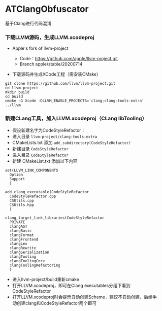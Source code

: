 # ATClangObfuscator
基于Clang进行代码混淆


### 下载LLVM源码，生成LLVM.xcodeproj

* Apple's fork of llvm-project
    * Code：https://github.com/apple/llvm-project.git
    * Branch apple/stable/20200714
    
* 下载源码并生成XCode工程（需安装CMake）

```
git clone https://github.com/llvm/llvm-project.git
cd llvm-project
mkdir build
cd build
cmake -G Xcode -DLLVM_ENABLE_PROJECTS='clang;clang-tools-extra' ../llvm
```

### 新建CLang工具，加入LLVM.xcodeproj（CLang libTooling）

* 假设新建名字为CodeStyleRefactor：
* 进入目录 ```llvm-project/clang-tools-extra```
* CMakeLists.txt 添加 ```add_subdirectory(CodeStyleRefactor)```
* 新建目录 ```CodeStyleRefactor```
* 进入目录 ```CodeStyleRefactor```
* 新建 CMakeList.txt 添加以下内容

```
set(LLVM_LINK_COMPONENTS
  Option
  Support
  )

add_clang_executable(CodeStyleRefactor
  CodeStyleRefactor.cpp
  CSUtils.cpp
  CSUtils.hpp
  )

clang_target_link_libraries(CodeStyleRefactor
  PRIVATE
  clangAST
  clangBasic
  clangFormat
  clangFrontend
  clangLex
  clangRewrite
  clangSerialization
  clangTooling
  clangToolingCore
  clangToolingRefactoring
  )
```
* 进入llvm-project/build重新cmake
* 打开LLVM.xcodeproj，即可在Clang executables分组下看到 CodeStyleRefactor
* 打开LLVM.xcodeproj时会提示自动创建Scheme，建议不自动创建，后续手动创建clang和CodeStyleRefactor两个即可



